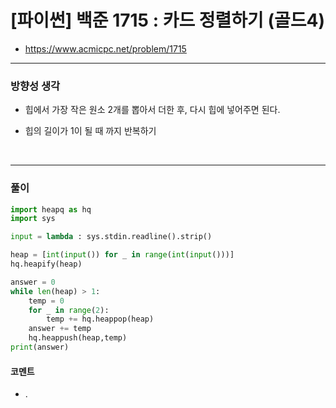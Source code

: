 # **\[파이썬\] 백준 1715 : 카드 정렬하기 (골드4)**

- https://www.acmicpc.net/problem/1715
  <br>

---

### **방향성 생각**

- 힙에서 가장 작은 원소 2개를 뽑아서 더한 후, 다시 힙에 넣어주면 된다.

- 힙의 길이가 1이 될 때 까지 반복하기

<br>

---

### **풀이**

```python
import heapq as hq
import sys

input = lambda : sys.stdin.readline().strip()

heap = [int(input()) for _ in range(int(input()))]
hq.heapify(heap)

answer = 0
while len(heap) > 1:
    temp = 0
    for _ in range(2):
        temp += hq.heappop(heap)
    answer += temp
    hq.heappush(heap,temp)
print(answer)
```

#### **코멘트**

- .
